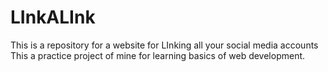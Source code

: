 # LInkALInk
This is a repository for a website for LInking all your social media accounts
This a practice project of mine for learning basics of web development.
